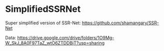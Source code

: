 # SimplifiedSSRNet

Super simplified version of SSR-Net:
https://github.com/shamangary/SSR-Net

Data:
https://drive.google.com/drive/folders/1O9Mg-W_SkJ_8A0F97TaZ_wtO6ZTDDBjT?usp=sharing
